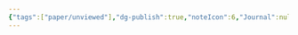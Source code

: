 ```yaml
---
{"tags":["paper/unviewed"],"dg-publish":true,"noteIcon":6,"Journal":null,"DOI":null,"Year":null,"date":null,"update":null,"permalink":"/template/papers-template/","dgPassFrontmatter":true,"created":"","updated":""}
---
```


